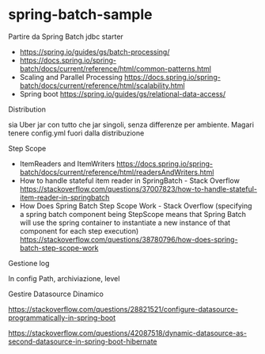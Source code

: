 # spring-batch-sample

Partire da Spring Batch jdbc starter

- https://spring.io/guides/gs/batch-processing/
- https://docs.spring.io/spring-batch/docs/current/reference/html/common-patterns.html
- Scaling and Parallel Processing
 https://docs.spring.io/spring-batch/docs/current/reference/html/scalability.html
- Spring boot 
https://spring.io/guides/gs/relational-data-access/

Distribution

sia Uber jar con tutto che jar singoli, senza differenze per ambiente. Magari tenere config.yml fuori dalla distribuzione

Step Scope

- ItemReaders and ItemWriters
https://docs.spring.io/spring-batch/docs/current/reference/html/readersAndWriters.html
- How to handle stateful item reader in SpringBatch - Stack Overflow
https://stackoverflow.com/questions/37007823/how-to-handle-stateful-item-reader-in-springbatch
- How Does Spring Batch Step Scope Work - Stack Overflow
(specifying a spring batch component being StepScope means that Spring Batch will use the spring container to instantiate a new instance of that component for each step execution)
https://stackoverflow.com/questions/38780796/how-does-spring-batch-step-scope-work

Gestione log

In config Path, archiviazione, level

Gestire Datasource Dinamico

https://stackoverflow.com/questions/28821521/configure-datasource-programmatically-in-spring-boot

https://stackoverflow.com/questions/42087518/dynamic-datasource-as-second-datasource-in-spring-boot-hibernate